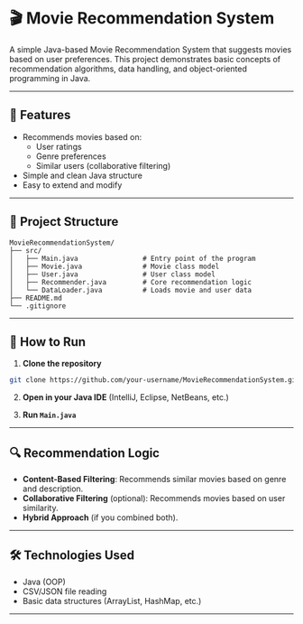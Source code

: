 
# 🎬 Movie Recommendation System

A simple Java-based Movie Recommendation System that suggests movies based on user preferences. This project demonstrates basic concepts of recommendation algorithms, data handling, and object-oriented programming in Java.

---

## 📌 Features

- Recommends movies based on:
  - User ratings
  - Genre preferences
  - Similar users (collaborative filtering)
- Simple and clean Java structure
- Easy to extend and modify

---

## 📂 Project Structure

```
MovieRecommendationSystem/
├── src/
│   ├── Main.java                # Entry point of the program
│   ├── Movie.java               # Movie class model
│   ├── User.java                # User class model
│   ├── Recommender.java         # Core recommendation logic
│   └── DataLoader.java          # Loads movie and user data
├── README.md
└── .gitignore
```

---

## 🚀 How to Run

1. **Clone the repository**

```bash
git clone https://github.com/your-username/MovieRecommendationSystem.git
```

2. **Open in your Java IDE** (IntelliJ, Eclipse, NetBeans, etc.)

3. **Run `Main.java`**

---

## 🔍 Recommendation Logic

- **Content-Based Filtering**: Recommends similar movies based on genre and description.
- **Collaborative Filtering** (optional): Recommends movies based on user similarity.
- **Hybrid Approach** (if you combined both).

---

## 🛠 Technologies Used

- Java (OOP)
- CSV/JSON file reading
- Basic data structures (ArrayList, HashMap, etc.)

---
